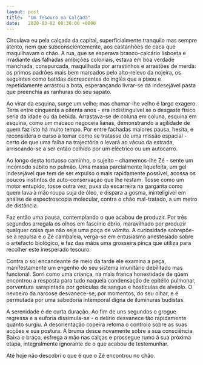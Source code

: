 ```yaml
---
layout: post
title:  "Um Tesouro na Calçada"
date:   2020-03-02 00:36:00 +0000
---
```

Circulava eu pela calçada da capital, superficialmente tranquilo mas sempre atento, nem que subconscientemente, aos castanhões de caca que maquilhavam o chão. A rua, que se esperava branco-calcário lisboeta e irradiante das falhadas ambições coloniais, estava em boa verdade manchada, conspurcada, maquilhada por arrastinhos e arrastões de merda: os primos padrões mais bem marcados pelo alto-relevo da nojeira, os seguintes como batidas decrescentes do inglês que a pisou e repetidamente arrastou a bota, esperançando livrar-se da indesejável pasta que preenchia as ranhuras do seu sapato.

Ao virar da esquina, surge um velho; mas chamar-lhe velho é largo exagero. Teria entre cinquenta a oitenta anos - era indistinguível se o desgaste físico seria da idade ou da bebida. Arrastava-se de coluna em coluna, esquina em esquina, como um macaco negoceia lianas, demonstrando a agilidade de quem faz isto há muito tempo. Por entre fachadas maiores pausa, hesita, e reconsidera o curso a tomar como se tratasse de uma missão espacial - certo de que uma falha na trajectória o levará ao vácuo da estrada, arriscando-se a ser então colhido por um eléctrico ou um autocarro.

Ao longo desta tortuoso caminho, o sujeito – chamemos-lhe Zé - sente um incómodo súbito no pulmão. Uma massa parcialmente liquefeita, um gel indesejável que tem de ser expulso o mais rapidamente possível, acossa os poucos instintos de auto-conservação que lhe restam. Tosse como um motor entupido, tosse outra vez, puxa da escarreira na garganta como quem lava à mão roupa suja de óleo, e dispara a gosma, ininteligível em análise de espectroscopia molecular, contra o chão mal-tratado, a um metro de distância.

Faz então uma pausa, contemplando o que acabou de produzir. Por três segundos arregala os olhos em fascínio ébrio, maravilhado por produzir qualquer coisa que não seja uma poça de vómito.
A curiosidade sobrepõe-se à repulsa e o Zé cambaleia, verga-se em entusiasmo anestesiado sobre o artefacto biológico, e faz das mãos uma grosseira pinça que utiliza para recolher este inesperado tesouro.

Contra o sol encandeante de meio da tarde ele examina a peça, manifestamente um engenho do seu sistema imunitário debilitado mas funcional. Sorri como uma criança, na mais franca honestidade de quem encontrou a resposta para tudo naquela condensação de epitélio pulmonar, porventura sarapintada por gotículas de sangue e hostículas de alvéolo. O nevoeiro da narcose desvanece-se, por momentos, do seu olhar, e é permutada por uma sabedoria intemporal digna de iluminuras budistas.

A serenidade é de curta duração. Ao fim de uns segundos o grogue regressa e a euforia dissimula-se - o delírio desvanece tão rapidamente quanto surgiu. A desorientação copeira retoma o controlo sobre as suas acções e sua postura. A bruma desce novamente sobre a sua consciência. Baixa o braço, esfrega a mão nas calças e prossegue rumo à sua próxima etapa, integralmente ignorante de o que acabou de testemunhar.

Até hoje não descobri o que é que o Zé encontrou no chão.
